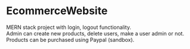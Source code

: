 # EcommerceWebsite
MERN stack project with login, logout functionality.  
Admin can create new products, delete users, make a user admin or not.  
Products can be purchased using Paypal (sandbox).
